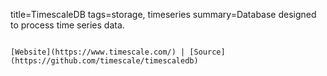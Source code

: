 title=TimescaleDB
tags=storage, timeseries
summary=Database designed to process time series data.
~~~~~~

[Website](https://www.timescale.com/) | [Source](https://github.com/timescale/timescaledb)
